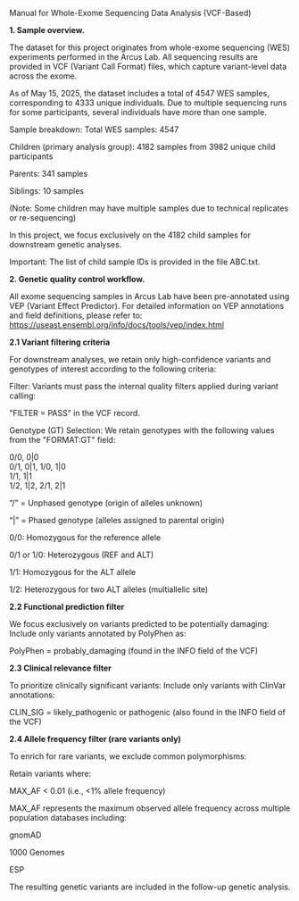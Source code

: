 Manual for Whole-Exome Sequencing Data Analysis (VCF-Based)

**1. Sample overview.**

The dataset for this project originates from whole-exome sequencing (WES) experiments performed in the Arcus Lab. All sequencing results are provided in VCF (Variant Call Format) files, which capture variant-level data across the exome.

As of May 15, 2025, the dataset includes a total of 4547 WES samples, corresponding to 4333 unique individuals. Due to multiple sequencing runs for some participants, several individuals have more than one sample.

Sample breakdown:
Total WES samples: 4547

Children (primary analysis group): 4182 samples from 3982 unique child participants

Parents: 341 samples

Siblings: 10 samples

(Note: Some children may have multiple samples due to technical replicates or re-sequencing)

In this project, we focus exclusively on the 4182 child samples for downstream genetic analyses.

Important: The list of child sample IDs is provided in the file ABC.txt.

**2. Genetic quality control workflow.**

All exome sequencing samples in Arcus Lab have been pre-annotated using VEP (Variant Effect Predictor). For detailed information on VEP annotations and field definitions, please refer to:
https://useast.ensembl.org/info/docs/tools/vep/index.html

**2.1 Variant filtering criteria**

For downstream analyses, we retain only high-confidence variants and genotypes of interest according to the following criteria:

Filter:
Variants must pass the internal quality filters applied during variant calling:

"FILTER = PASS" in the VCF record.

Genotype (GT) Selection:
We retain genotypes with the following values from the "FORMAT:GT" field:

0/0, 0|0  
0/1, 0|1, 1/0, 1|0  
1/1, 1|1  
1/2, 1|2, 2/1, 2|1

“/” = Unphased genotype (origin of alleles unknown)

“|” = Phased genotype (alleles assigned to parental origin)

0/0: Homozygous for the reference allele

0/1 or 1/0: Heterozygous (REF and ALT)

1/1: Homozygous for the ALT allele

1/2: Heterozygous for two ALT alleles (multiallelic site)

**2.2 Functional prediction filter**

We focus exclusively on variants predicted to be potentially damaging: Include only variants annotated by PolyPhen as:

PolyPhen = probably_damaging
(found in the INFO field of the VCF)

**2.3 Clinical relevance filter**

To prioritize clinically significant variants: Include only variants with ClinVar annotations:

CLIN_SIG = likely_pathogenic or pathogenic
(also found in the INFO field of the VCF)

**2.4 Allele frequency filter (rare variants only)**

To enrich for rare variants, we exclude common polymorphisms:

Retain variants where:

MAX_AF < 0.01 (i.e., <1% allele frequency)

MAX_AF represents the maximum observed allele frequency across multiple population databases including:

gnomAD

1000 Genomes

ESP

The resulting genetic variants are included in the follow-up genetic analysis.
